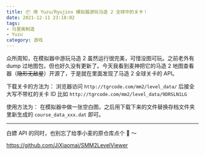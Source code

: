 ```yaml
---
title: 📦 用 Yuzu/Ryujinx 模拟器游玩马造 2 全球中的关卡！
date: 2021-12-11 23:18:02
tags: 
- 马里奥制造
- Yuzu
category: 游戏
---
```


众所周知，在模拟器中游玩马造 2 虽然运行很完美，可惜没图可玩。之前老外有 dump 过地图包，但也好久没有更新了。今天我看到麦神把它的马造 2 地图查看器（~~隐形无敌星~~）开源了，于是就在里面发现了马造 2 全球关卡的 API。

下载关卡的方法为：
浏览器访问 ``http://tgrcode.com/mm2/level_data/`` 后接全大写不带杠的关卡 ID
比如 ``http://tgrcode.com/mm2/level_data/9DRSLN1LG``

使用方法为：
在模拟器中做一张空白图，之后用下载下来的文件替换存档文件夹里新生成的 ``course_data_xxx.dat`` 即可。

---

白嫖 API 的同时，也别忘了给季小麦的原仓库点个 🌟 ～

https://github.com/JiXiaomai/SMM2LevelViewer
